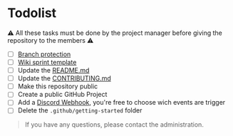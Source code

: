 # Todolist

:warning: All these tasks must be done by the project manager before giving the repository to the members :warning:

- [ ] [Branch protection](./branch_protection_rules.md)
- [ ] [Wiki sprint template](./wiki_sprint_template.md)
- [ ] Update the [README.md](../../README.md)
- [ ] Update the [CONTRIBUTING.md](../../CONTRIBUTING.md)
- [ ] Make this repository public
- [ ] Create a public GitHub Project
- [ ] Add a [Discord Webhook](https://gist.github.com/SGTGunner/50d6a3cc0d489cf779f77695ba3e22ea), you're free to choose wich events are trigger
- [ ] Delete the `.github/getting-started` folder

> If you have any questions, please contact the administration.
